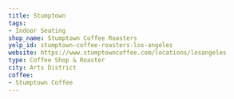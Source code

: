 ```yaml
---
title: Stumptown
tags:
- Indoor Seating
shop_name: Stumptown Coffee Roasters
yelp_id: stumptown-coffee-roasters-los-angeles
website: https://www.stumptowncoffee.com/locations/losangeles
type: Coffee Shop & Roaster
city: Arts District
coffee:
- Stumptown Coffee
---
```



